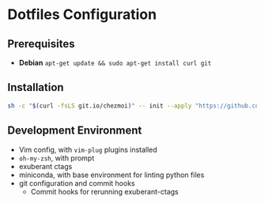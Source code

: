 # Dotfiles Configuration

## Prerequisites

* **Debian** `apt-get update && sudo apt-get install curl git`


## Installation

```bash
sh -c "$(curl -fsLS git.io/chezmoi)" -- init --apply "https://github.com/phargogh/dotfiles-chezmoi.git"
```

## Development Environment

* Vim config, with `vim-plug` plugins installed
* `oh-my-zsh`, with prompt
* exuberant ctags
* miniconda, with base environment for linting python files
* git configuration and commit hooks
  * Commit hooks for rerunning exuberant-ctags
